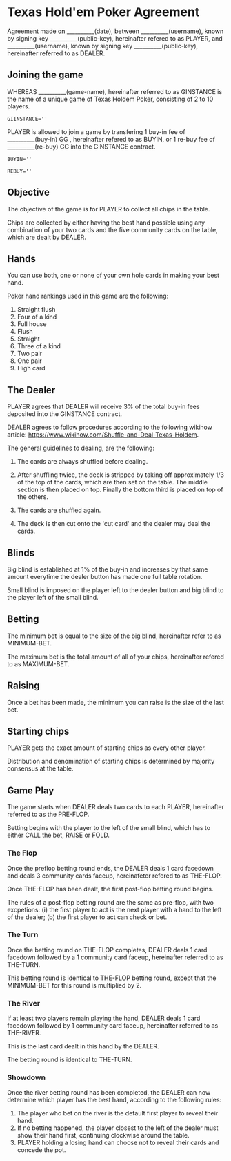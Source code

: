 # Texas Hold'em Poker Agreement

Agreement made on __________(date), between __________(username), known by signing key __________(public-key), hereinafter refered to as PLAYER, and __________(username), known by signing key __________(public-key), hereinafter referred to as DEALER.

## Joining the game

WHEREAS __________(game-name), hereinafter referred to as GINSTANCE is the name of a unique game of Texas Holdem Poker, consisting of 2 to 10 players.

```
GIINSTANCE=''
```

PLAYER is allowed to join a game by transfering 1 buy-in fee of __________(buy-in) GG , hereinafter refered to as BUYIN, or 1 re-buy fee of __________(re-buy) GG into the GINSTANCE contract. 

```
BUYIN=''
```
```
REBUY=''
```
## Objective

The objective of the game is for PLAYER to collect all chips in the table. 

Chips are collected by either having the best hand possible using any combination of your two cards and the five community cards on the table, which are dealt by DEALER.

## Hands

You can use both, one or none of your own hole cards in making your best hand.

Poker hand rankings used in this game are the following:

1. Straight flush
2. Four of a kind
3. Full house
4. Flush
5. Straight
6. Three of a kind
7. Two pair
8. One pair
9. High card

## The Dealer

PLAYER agrees that DEALER will receive 3% of the total buy-in fees deposited into the GINSTANCE contract. 

DEALER agrees to follow procedures according to the following wikihow article: https://www.wikihow.com/Shuffle-and-Deal-Texas-Holdem. 

The general guidelines to dealing, are the following:

1. The cards are always shuffled before dealing.

2. After shuffling twice, the deck is stripped by taking off approximately 1/3 of the top of the cards, which are then set on the table. The middle section is then placed on top. Finally the bottom third is placed on top of the others. 

3. The cards are shuffled again. 

4. The deck is then cut onto the 'cut card' and the dealer may deal the cards.

## Blinds

Big blind is established at 1% of the buy-in and increases by that same amount everytime the dealer button has made one full table rotation.

Small blind is imposed on the player left to the dealer button and big blind to the player left of the small blind. 

## Betting

The minimum bet is equal to the size of the big blind, hereinafter refer to as MINIMUM-BET. 

The maximum bet is the total amount of all of your chips, hereinafter refered to as MAXIMUM-BET.

## Raising

Once a bet has been made, the minimum you can raise is the size of the last bet.

## Starting chips

PLAYER gets the exact amount of starting chips as every other player. 

Distribution and denomination of starting chips is determined by majority consensus at the table.

## Game Play

The game starts when DEALER deals two cards to each PLAYER, hereinafter referred to as the PRE-FLOP.  

Betting begins with the player to the left of the small blind, which has to either CALL the bet, RAISE or FOLD.

### The Flop

Once the preflop betting round ends, the DEALER deals 1 card facedown and deals 3 community cards faceup, hereinafeter refered to as THE-FLOP.

Once THE-FLOP has been dealt, the first post-flop betting round begins. 

The rules of a post-flop betting round are the same as pre-flop, with two excpetions: (i) the first player to act is the next player with a hand to the left of the dealer; (b) the first player to act can check or bet.

### The Turn

Once the betting round on THE-FLOP completes, DEALER deals 1 card facedown followed by a 1 community card faceup, hereinafter referred to as THE-TURN.

This betting round is identical to THE-FLOP betting round, except that the MINIMUM-BET for this round is multiplied by 2.

### The River

If at least two players remain playing the hand, DEALER deals 1 card facedown followed by 1 community card faceup, hereinafter referred to as THE-RIVER.

This is the last card dealt in this hand by the DEALER. 

The betting round is identical to THE-TURN.

### Showdown

Once the river betting round has been completed, the DEALER can now determine which player has the best hand, according to the following rules:

1. The player who bet on the river is the default first player to reveal their hand.
2. If no betting happened, the player closest to the left of the dealer must show their hand first, continuing clockwise around the table.
3. PLAYER holding a losing hand can choose not to reveal their cards and concede the pot.

